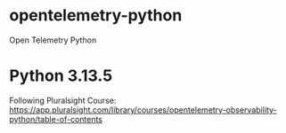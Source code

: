 # opentelemetry-python
Open Telemetry Python

# Python 3.13.5


Following Pluralsight Course:
https://app.pluralsight.com/library/courses/opentelemetry-observability-python/table-of-contents

